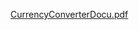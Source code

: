 [CurrencyConverterDocu.pdf](https://github.com/user-attachments/files/17791467/CurrencyConverterDocu.pdf)
